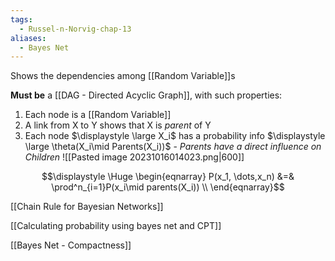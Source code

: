 ```yaml
---
tags:
  - Russel-n-Norvig-chap-13
aliases:
  - Bayes Net
---
```

Shows the dependencies among [[Random Variable]]s

**Must be** a [[DAG - Directed Acyclic Graph]], with such properties:
1. Each node is a [[Random Variable]]
2. A link from X to Y shows that X is *parent* of Y
3. Each node $\displaystyle \large X_i$ has a probability info $\displaystyle \large \theta(X_i\mid Parents(X_i))$ - *Parents have a direct influence on Children*
![[Pasted image 20231016014023.png|600]]

$$\displaystyle \Huge \begin{eqnarray} 
P(x_1, \dots,x_n) 
&=& \prod^n_{i=1}P(x_i\mid parents(X_i)) \\
\end{eqnarray}$$

[[Chain Rule for Bayesian Networks]]

[[Calculating probability using bayes net and CPT]]

[[Bayes Net - Compactness]]
